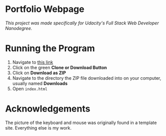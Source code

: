 # Portfolio Webpage
*This project was made specifically for Udacity's Full Stack Web Developer Nanodegree.*

# Running the Program
1. Navigate to [this link](https://github.com/dmahely/portfolio/)
2. Click on the green **Clone or Download Button**
3. Click on **Download as ZIP**
4. Navigate to the directory the ZIP file downloaded into on your computer, usually named **Downloads**
5. Open `index.html`

# Acknowledgements
The picture of the keyboard and mouse was originally found in a template site. Everything else is my work.
